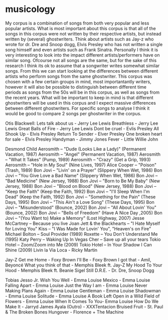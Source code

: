 # musicology
My corpus is a combination of songs from both very popular and less popular artists. What is most important about this corpus is that all of the songs in this corpus were not written by their respective artists, but instead written by (several) ghostwriters. Think about artists such as Jay-z who wrote for dr. Dre and Snoop dogg, Elvis Presley who has not written a single song himself and even artists such as Frank Sinatra. Personally I think it is very interesting to look into the impact different artists/performers have on similar song. Ofcourse not all songs are the same, but for the sake of this research I think its ok to assume that a songwriter writes somewhat similar songs.  From this we can start looking at the differences between different artists who perform songs from the same ghostwriter. This corpus was chosen with a few certain groups in mind, most importantantly writers, however it will also be possible to distinguish between different time periods as songs from the 50s will be in this corpus, as well as songs from the recent years. What will be important to keep in mind is that different ghostwriters will be used in this corpus and I expect massive differences between different ghostwriters. For specific songs to analyse I think it would be good to compare 2 songs per ghostwriter in the corpus.


  Otis Blackwell:
Lets talk about us - Jerry Lee Lewis
Breathless - Jerry Lee Lewis
Great Balls of Fire - Jerry Lee Lewis
Dont be cruel - Evlis Presley
All Shook Up - Elvis Presley
Return To Sender - Elver Presley
One broken heart for sale - Elvis Presley
Handyman - Jimmy Jones
Fever - Little Willie John

  Desmond Child
Aerosmith – "Dude (Looks Like a Lady)" (Permanent Vacation, 1987)
Aerosmith – "Angel" (Permanent Vacation, 1987)
Aerosmith – "What It Takes" (Pump, 1989)
Aerosmith – "Crazy" (Get a Grip, 1993)
Aerosmith – "Hole in My Soul" (Nine Lives, 1997)
Alice Cooper – "Poison" (Trash, 1989)
Bon Jovi – "Livin' on a Prayer" (Slippery When Wet, 1986)
Bon Jovi – "You Give Love a Bad Name" (Slippery When Wet, 1986)
Bon Jovi – "Bad Medicine" (New Jersey, 1988)
Bon Jovi – "Born to Be My Baby" (New Jersey, 1988)
Bon Jovi – "Blood on Blood" (New Jersey, 1988)
Bon Jovi – "Keep the Faith" (Keep the Faith, 1992)
Bon Jovi – "I'll Sleep When I'm Dead" (Keep the Faith, 1992)
Bon Jovi – "Something for the Pain" (These Days, 1995)
Bon Jovi – "This Ain't a Love Song" (These Days, 1995)
Bon Jovi – "Misunderstood" (Bounce, 2002)
Bon Jovi – "All About Lovin' You" (Bounce, 2002)
Bon Jovi – "Bells of Freedom" (Have A Nice Day ,2005)
Bon Jovi – "(You Want to) Make a Memory" (Lost Highway, 2007)
Jesse McCartney – Because you live
Joan Jett & the Blackhearts – "I Hate Myself for Loving You"
Kiss – "I Was Made for Lovin' You", "Heaven's on Fire"
Michael Bolton – Soul Provider (1989)
Roxette – You Don't Understand Me (1995)
Katy Perry – Waking Up In Vegas
Cher – Save up all your tears
Tokio Hotel – Zoom/Zoom into Me (2009)
Tokio Hotel – In Your Shadow I Can Shine (2009)
Livin la Via Loca - Ricky Martin

  Jay-Z
Get me Home - Foxy Brown
I'll Be - Foxy Brown
I got that - Amil, Beyoncé
What you think of that - Memphis Bleek ft. Jay-Z
My Hood To Your Hood - Memphis Bleek ft. Beanie Sigel
Still D.R.E. - Dr. Dre, Snoop Dogg

  Tobias Jesso Jr.
Wish You Well - Emma Louise
Mexico - Emma Louise
Falling Apart - Emma Louise
Just the Way I am - Emma Louise
Never Making Plans Again - Emma Louise
Gentleman - Emma Louise
Shadowman - Emma Louise
Solitude - Emma Louise
A Book Left Open in a Wild Field of Flowers - Emma Louise
When It Comes To You- Emma Louise
How Do We Make It - Jarryd James
Ayala (Outro) - XXXTentacion
Bruised Fruit - St. Paul & The Broken Bones
Hungover - Florence + The Machine


